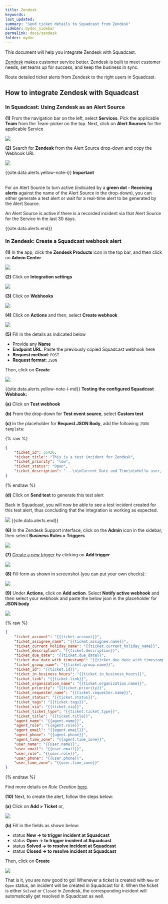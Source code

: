 ```yaml
---
title: Zendesk
keywords: 
last_updated: 
summary: "Send ticket details to Squadcast from Zendesk"
sidebar: mydoc_sidebar
permalink: docs/zendesk
folder: mydoc
---
```


This document will help you integrate Zendesk with Squadcast.

[Zendesk](https://www.zendesk.com/) makes customer service better. Zendesk is built to meet customer needs, set teams up for success, and keep the business in sync.

Route detailed ticket alerts from Zendesk to the right users in Squadcast.

## How to integrate Zendesk with Squadcast

### In Squadcast: Using Zendesk as an Alert Source

**(1)** From the navigation bar on the left, select **Services**. Pick the applicable **Team** from the Team-picker on the top. Next, click on **Alert Sources** for the applicable Service

![](images/alert_source_1.png)

**(2)** Search for **Zendesk** from the Alert Source drop-down and copy the Webhook URL

![](images/zendesk_1.png)

{{site.data.alerts.yellow-note-i}}
<b>Important</b><br/><br/>
<p>For an Alert Source to turn active (indicated by a <b>green dot - Receiving alerts</b> against the name of the Alert Source in the drop-down), you can either generate a test alert or wait for a real-time alert to be generated by the Alert Source.</p>
<p>An Alert Source is active if there is a recorded incident via that Alert Source for the Service in the last 30 days.</p>
{{site.data.alerts.end}}

### In Zendesk: Create a Squadcast webhook alert

**(1)** In the app, click the **Zendesk Products** icon in the top bar, and then click on **Admin Center**

![](images/zendesk_2.png)

**(2)** Click on **Integration settings**

![](images/zendesk_3.png)

**(3)** Click on **Webhooks**

![](images/zendesk_4.png)

**(4)** Click on **Actions** and then, select **Create webhook**

![](images/zendesk_5.png)

**(5)** Fill in the details as indicated below

- Provide any **Name**
- **Endpoint URL**: Paste the previously copied Squadcast webhook here
- **Request method**: `POST`
- **Request format**: `JSON`

Then, click on **Create**

![](images/zendesk_6.png)

{{site.data.alerts.yellow-note-i-md}}
**Testing the configured Squadcast Webhook:**

**(a)** Click on **Test webhook**

**(b)** From the drop-down for **Test event source**, select **Custom test**

**(c)** In the placeholder for **Request JSON Body**, add the following `JSON template`:

{% raw %}
```json
{
    "ticket_id": 35436,
    "ticket_title": "This is a test incident for Zendesk",
    "ticket_priority": "low",
    "ticket_status": "Open",
    "ticket_description": "---\n\nCurrent Date and Time\n\nHello user, the integration is working as expected!!!"
}
```
{% endraw %}

**(d)** Click on **Send test** to generate this test alert

Back in Squadcast, you will now be able to see a test incident created for this test alert, thus concluding that the integration is working as expected.

![](images/zendesk_13.png)
{{site.data.alerts.end}}

**(6)** In the Zendesk Support interface, click on the **Admin** icon in the sidebar, then select **Business Rules > Triggers**

![](images/zendesk_7.png)

**(7)** [Create a new trigger](https://support.zendesk.com/hc/en-us/articles/203662106) by clicking on **Add trigger**

![](images/zendesk_8.png)

**(8)** Fill form as shown in screenshot (you can put your own checks):

![](images/zendesk_9.png)


**(9)** Under **Actions**, click on **Add action**. Select **Notify active webhook** and then select your webhook and paste the below json in the placeholder for **JSON body**

![](images/zendesk_10.png)

{% raw %}
```json
{
    "ticket_account": "{{ticket.account}}",
    "ticket_assignee_name": "{{ticket.assignee.name}}",
    "ticket_current_holiday_name": "{{ticket.current_holiday_name}}",
    "ticket_description": "{{ticket.description}}",
    "ticket_due_date": "{{ticket.due_date}}",
    "ticket_due_date_with_timestamp": "{{ticket.due_date_with_timestamp}}",
    "ticket_group_name": "{{ticket.group.name}}",
    "ticket_id": "{{ticket.id}}",
    "ticket_in_business_hours": "{{ticket.in_business_hours}}",
    "ticket_link": "{{ticket.link}}",
    "ticket_organization_name": "{{ticket.organization.name}}",
    "ticket_priority": "{{ticket.priority}}",
    "ticket_requester_name": "{{ticket.requester.name}}",
    "ticket_status": "{{ticket.status}}",
    "ticket_tags": "{{ticket.tags}}",
    "ticket_via": "{{ticket.via}}",
    "ticket_ticket_type": "{{ticket.ticket_type}}",
    "ticket_title": "{{ticket.title}}",
    "agent_name": "{{agent.name}}",
    "agent_role": "{{agent.role}}",
    "agent_email": "{{agent.email}}",
    "agent_phone": "{{agent.phone}}",
    "agent_time_zone": "{{agent.time_zone}}",
    "user_name": "{{user.name}}",
    "user_email": "{{user.email}}",
    "user_role": "{{user.role}}",
    "user_phone": "{{user.phone}}",
    "user_time_zone": "{{user.time_zone}}"
}
```
{% endraw %}

Find more details on _Rule Creation_ [here](https://support.zendesk.com/hc/en-us/articles/1260803996569-Creating-a-webhook).

**(10)** Next, to create the alert, follow the steps below: 

**(a)** Click on **Add > Ticket** or,

![](images/zendesk_11.png)

**(b)** Fill in the fields as shown below:

- status **New -> to trigger incident at Squadcast**
- status **Open -> to trigger incident at Squadcast**
- status **Solved -> to resolve incident at Squadcast**
- status **Closed -> to resolve incident at Squadcast**

Then, click on **Create**

![](images/zendesk_12.png)

That is it, you are now good to go! Whenever a ticket is created with `New` or `Open` status, an incident will be created in Squadcast for it. When the ticket is either `Solved` or `Closed` in Zendesk, the corresponding incident will automatically get resolved in Squadcast as well.